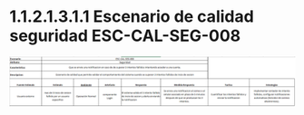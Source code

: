 # 1.1.2.1.3.1.1 Escenario de calidad seguridad ESC-CAL-SEG-008

![ESC-CAL-SEG-008](https://github.com/F3liP3L/Software2-QuickJob-Documentacion/blob/main/assets/drivers-arquitectonicos/Atributos-de-calidad/ESC-CAL-SEG-008.png)